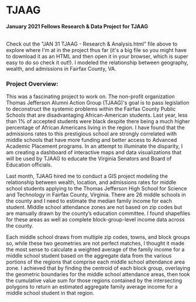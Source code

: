 # TJAAG
<b>January 2021 Fellows Research &amp; Data Project for TJAAG</b>
<br><br>

Check out the "JAN 31 TJAAG - Research & Analysis.html" file above to explore where I'm at in the project thus far (it's a big file so you might have to download it as an HTML and then open it in your browser, which is super easy to do so check it out!). I modeled the relationship between geography, wealth, and admissions in Fairfax County, VA.

### Project Overview:
This was a fascinating project to work on. The non-profit organization Thomas Jefferson Alumni Action Group (TJAAG)'s goal is to pass legislation to deconstruct the systemic problems within the Fairfax County Public Schools that are disadvantaging African-American students. Last year, less than 1% of accepted students were black despite there being a much higher percentage of African Americans living in the region. I have found that the admissions rates to this prestigious school are strongly correlated with middle schools that have more funding and better access to Advanced Academic Placement programs. In an attempt to illuminate the disparity, I am creating a dashboard of interactive maps and data visualizations that will be used by TJAAG to educate the Virginia Senators and Board of Education officials. 

Last month, TJAAG hired me to conduct a GIS project modeling the relationship between wealth, location, and admissions rates for middle school students applying to the Thomas Jefferson High School for Science and Technology in Fairfax County, Virginia. There are 26 middle schools in the county and I need to estimate the median family income for each student. Middle school attendance zones are not based on zip codes but are manually drawn by the county’s education committee. I found shapefiles for these areas as well as complete block-group-level income data across the county.

Each middle school draws from multiple zip codes, towns, and block groups so, while these two geometries are not perfect matches, I thought it made the most sense to calculate a weighted average of the family income for a middle school student based on the aggregate data from the various portions of the regions that comprise each middle school attendance area zone. I achieved that by finding the centroid of each block group, overlaying the geometric boundaries for the middle school attendance areas, then took the cumulative value sum for those regions contained by the intersecting polygons to return an estimated aggregate family average income for a middle school student in that region. 
